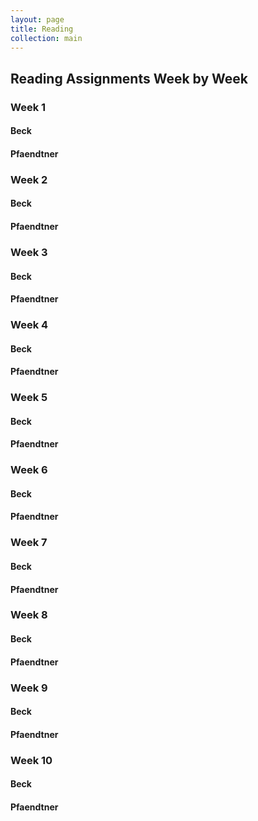 ```yaml
---
layout: page
title: Reading
collection: main
---
```


## Reading Assignments Week by Week 

### Week 1
#### Beck
#### Pfaendtner 

### Week 2
#### Beck
#### Pfaendtner 

### Week 3
#### Beck
#### Pfaendtner 

### Week 4
#### Beck
#### Pfaendtner 

### Week 5
#### Beck
#### Pfaendtner 

### Week 6
#### Beck
#### Pfaendtner 

### Week 7
#### Beck
#### Pfaendtner 

### Week 8
#### Beck
#### Pfaendtner 

### Week 9
#### Beck
#### Pfaendtner 

### Week 10
#### Beck
#### Pfaendtner 


